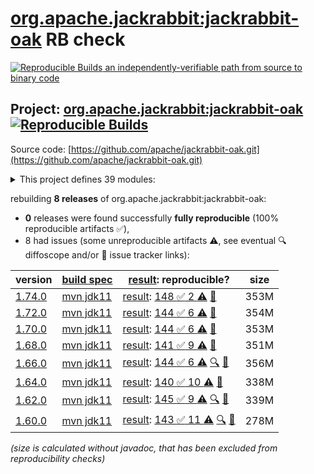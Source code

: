 [org.apache.jackrabbit:jackrabbit-oak](https://central.sonatype.com/artifact/org.apache.jackrabbit/jackrabbit-oak/versions) RB check
=======

[![Reproducible Builds](https://reproducible-builds.org/images/logos/rb.svg) an independently-verifiable path from source to binary code](https://reproducible-builds.org/)

## Project: [org.apache.jackrabbit:jackrabbit-oak](https://central.sonatype.com/artifact/org.apache.jackrabbit/jackrabbit-oak/versions) [![Reproducible Builds](https://img.shields.io/endpoint?url=https://raw.githubusercontent.com/jvm-repo-rebuild/reproducible-central/master/content/org/apache/jackrabbit/oak/badge.json)](https://github.com/jvm-repo-rebuild/reproducible-central/blob/master/content/org/apache/jackrabbit/oak/README.md)

Source code: [https://github.com/apache/jackrabbit-oak.git](https://github.com/apache/jackrabbit-oak.git)

<details><summary>This project defines 39 modules:</summary>

* [org.apache.jackrabbit:oak-api](https://central.sonatype.com/artifact/org.apache.jackrabbit/oak-api/overview)
* [org.apache.jackrabbit:oak-auth-external](https://central.sonatype.com/artifact/org.apache.jackrabbit/oak-auth-external/overview)
* [org.apache.jackrabbit:oak-auth-ldap](https://central.sonatype.com/artifact/org.apache.jackrabbit/oak-auth-ldap/overview)
* [org.apache.jackrabbit:oak-authorization-cug](https://central.sonatype.com/artifact/org.apache.jackrabbit/oak-authorization-cug/overview)
* [org.apache.jackrabbit:oak-authorization-principalbased](https://central.sonatype.com/artifact/org.apache.jackrabbit/oak-authorization-principalbased/overview)
* [org.apache.jackrabbit:oak-blob](https://central.sonatype.com/artifact/org.apache.jackrabbit/oak-blob/overview)
* [org.apache.jackrabbit:oak-blob-cloud](https://central.sonatype.com/artifact/org.apache.jackrabbit/oak-blob-cloud/overview)
* [org.apache.jackrabbit:oak-blob-cloud-azure](https://central.sonatype.com/artifact/org.apache.jackrabbit/oak-blob-cloud-azure/overview)
* [org.apache.jackrabbit:oak-blob-plugins](https://central.sonatype.com/artifact/org.apache.jackrabbit/oak-blob-plugins/overview)
* [org.apache.jackrabbit:oak-commons](https://central.sonatype.com/artifact/org.apache.jackrabbit/oak-commons/overview)
* [org.apache.jackrabbit:oak-core](https://central.sonatype.com/artifact/org.apache.jackrabbit/oak-core/overview)
* [org.apache.jackrabbit:oak-core-spi](https://central.sonatype.com/artifact/org.apache.jackrabbit/oak-core-spi/overview)
* [org.apache.jackrabbit:oak-exercise](https://central.sonatype.com/artifact/org.apache.jackrabbit/oak-exercise/overview)
* [org.apache.jackrabbit:oak-http](https://central.sonatype.com/artifact/org.apache.jackrabbit/oak-http/overview)
* [org.apache.jackrabbit:oak-it](https://central.sonatype.com/artifact/org.apache.jackrabbit/oak-it/overview)
* [org.apache.jackrabbit:oak-jackrabbit-api](https://central.sonatype.com/artifact/org.apache.jackrabbit/oak-jackrabbit-api/overview)
* [org.apache.jackrabbit:oak-jcr](https://central.sonatype.com/artifact/org.apache.jackrabbit/oak-jcr/overview)
* [org.apache.jackrabbit:oak-lucene](https://central.sonatype.com/artifact/org.apache.jackrabbit/oak-lucene/overview)
* [org.apache.jackrabbit:oak-parent](https://central.sonatype.com/artifact/org.apache.jackrabbit/oak-parent/overview)
* [org.apache.jackrabbit:oak-pojosr](https://central.sonatype.com/artifact/org.apache.jackrabbit/oak-pojosr/overview)
* [org.apache.jackrabbit:oak-query-spi](https://central.sonatype.com/artifact/org.apache.jackrabbit/oak-query-spi/overview)
* [org.apache.jackrabbit:oak-run](https://central.sonatype.com/artifact/org.apache.jackrabbit/oak-run/overview)
* [org.apache.jackrabbit:oak-run-commons](https://central.sonatype.com/artifact/org.apache.jackrabbit/oak-run-commons/overview)
* [org.apache.jackrabbit:oak-run-elastic](https://central.sonatype.com/artifact/org.apache.jackrabbit/oak-run-elastic/overview)
* [org.apache.jackrabbit:oak-search](https://central.sonatype.com/artifact/org.apache.jackrabbit/oak-search/overview)
* [org.apache.jackrabbit:oak-search-elastic](https://central.sonatype.com/artifact/org.apache.jackrabbit/oak-search-elastic/overview)
* [org.apache.jackrabbit:oak-search-mt](https://central.sonatype.com/artifact/org.apache.jackrabbit/oak-search-mt/overview)
* [org.apache.jackrabbit:oak-security-spi](https://central.sonatype.com/artifact/org.apache.jackrabbit/oak-security-spi/overview)
* [org.apache.jackrabbit:oak-segment-aws](https://central.sonatype.com/artifact/org.apache.jackrabbit/oak-segment-aws/overview)
* [org.apache.jackrabbit:oak-segment-azure](https://central.sonatype.com/artifact/org.apache.jackrabbit/oak-segment-azure/overview)
* [org.apache.jackrabbit:oak-segment-remote](https://central.sonatype.com/artifact/org.apache.jackrabbit/oak-segment-remote/overview)
* [org.apache.jackrabbit:oak-segment-tar](https://central.sonatype.com/artifact/org.apache.jackrabbit/oak-segment-tar/overview)
* [org.apache.jackrabbit:oak-shaded-guava](https://central.sonatype.com/artifact/org.apache.jackrabbit/oak-shaded-guava/overview)
* [org.apache.jackrabbit:oak-solr-core](https://central.sonatype.com/artifact/org.apache.jackrabbit/oak-solr-core/overview)
* [org.apache.jackrabbit:oak-solr-osgi](https://central.sonatype.com/artifact/org.apache.jackrabbit/oak-solr-osgi/overview)
* [org.apache.jackrabbit:oak-store-composite](https://central.sonatype.com/artifact/org.apache.jackrabbit/oak-store-composite/overview)
* [org.apache.jackrabbit:oak-store-document](https://central.sonatype.com/artifact/org.apache.jackrabbit/oak-store-document/overview)
* [org.apache.jackrabbit:oak-store-spi](https://central.sonatype.com/artifact/org.apache.jackrabbit/oak-store-spi/overview)
* [org.apache.jackrabbit:oak-upgrade](https://central.sonatype.com/artifact/org.apache.jackrabbit/oak-upgrade/overview)
</details>

rebuilding **8 releases** of org.apache.jackrabbit:jackrabbit-oak:
- **0** releases were found successfully **fully reproducible** (100% reproducible artifacts :white_check_mark:),
- 8 had issues (some unreproducible artifacts :warning:, see eventual :mag: diffoscope and/or :memo: issue tracker links):

| version | [build spec](/BUILDSPEC.md) | [result](https://reproducible-builds.org/docs/jvm/): reproducible? | size |
| -- | --------- | ------ | -- |
| [1.74.0](https://central.sonatype.com/artifact/org.apache.jackrabbit/jackrabbit-oak/1.74.0/pom) | [mvn jdk11](jackrabbit-oak-1.74.0.buildspec) | [result](jackrabbit-oak-1.74.0.buildinfo): [148 :white_check_mark:  2 :warning:](jackrabbit-oak-1.74.0.buildcompare) [:memo:](https://issues.apache.org/jira/browse/OAK-10662) | 353M |
| [1.72.0](https://central.sonatype.com/artifact/org.apache.jackrabbit/jackrabbit-oak/1.72.0/pom) | [mvn jdk11](jackrabbit-oak-1.72.0.buildspec) | [result](jackrabbit-oak-1.72.0.buildinfo): [144 :white_check_mark:  6 :warning:](jackrabbit-oak-1.72.0.buildcompare) [:memo:](https://issues.apache.org/jira/browse/OAK-10662) | 354M |
| [1.70.0](https://central.sonatype.com/artifact/org.apache.jackrabbit/jackrabbit-oak/1.70.0/pom) | [mvn jdk11](jackrabbit-oak-1.70.0.buildspec) | [result](jackrabbit-oak-1.70.0.buildinfo): [144 :white_check_mark:  6 :warning:](jackrabbit-oak-1.70.0.buildcompare) [:memo:](https://issues.apache.org/jira/browse/OAK-10662) | 353M |
| [1.68.0](https://central.sonatype.com/artifact/org.apache.jackrabbit/jackrabbit-oak/1.68.0/pom) | [mvn jdk11](jackrabbit-oak-1.68.0.buildspec) | [result](jackrabbit-oak-1.68.0.buildinfo): [141 :white_check_mark:  9 :warning:](jackrabbit-oak-1.68.0.buildcompare) [:memo:](https://issues.apache.org/jira/browse/OAK-10662) | 351M |
| [1.66.0](https://central.sonatype.com/artifact/org.apache.jackrabbit/jackrabbit-oak/1.66.0/pom) | [mvn jdk11](jackrabbit-oak-1.66.0.buildspec) | [result](jackrabbit-oak-1.66.0.buildinfo): [144 :white_check_mark:  6 :warning:](jackrabbit-oak-1.66.0.buildcompare) [:mag:](jackrabbit-oak-1.66.0.diffoscope) [:memo:](https://issues.apache.org/jira/browse/OAK-10662) | 356M |
| [1.64.0](https://central.sonatype.com/artifact/org.apache.jackrabbit/jackrabbit-oak/1.64.0/pom) | [mvn jdk11](jackrabbit-oak-1.64.0.buildspec) | [result](jackrabbit-oak-1.64.0.buildinfo): [140 :white_check_mark:  10 :warning:](jackrabbit-oak-1.64.0.buildcompare) [:memo:](https://issues.apache.org/jira/browse/OAK-10662) | 338M |
| [1.62.0](https://central.sonatype.com/artifact/org.apache.jackrabbit/jackrabbit-oak/1.62.0/pom) | [mvn jdk11](jackrabbit-oak-1.62.0.buildspec) | [result](jackrabbit-oak-1.62.0.buildinfo): [145 :white_check_mark:  9 :warning:](jackrabbit-oak-1.62.0.buildcompare) [:mag:](jackrabbit-oak-1.62.0.diffoscope) [:memo:](https://issues.apache.org/jira/browse/OAK-10662) | 339M |
| [1.60.0](https://central.sonatype.com/artifact/org.apache.jackrabbit/jackrabbit-oak/1.60.0/pom) | [mvn jdk11](jackrabbit-oak-1.60.0.buildspec) | [result](jackrabbit-oak-1.60.0.buildinfo): [143 :white_check_mark:  11 :warning:](jackrabbit-oak-1.60.0.buildcompare) [:mag:](jackrabbit-oak-1.60.0.diffoscope) [:memo:](https://issues.apache.org/jira/browse/OAK-10662) | 278M |

<i>(size is calculated without javadoc, that has been excluded from reproducibility checks)</i>
